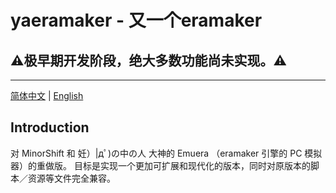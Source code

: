 ﻿# yaeramaker - 又一个eramaker
## ⚠️极早期开发阶段，绝大多数功能尚未实现。⚠️

---

[简体中文](README.zh-CN.md) | [English](README.md)

## Introduction
对 MinorShift 和 妊）|дﾟ)の中の人 大神的 Emuera （eramaker 引擎的 PC 模拟器）的重做版。 目标是实现一个更加可扩展和现代化的版本，同时对原版本的脚本／资源等文件完全兼容。